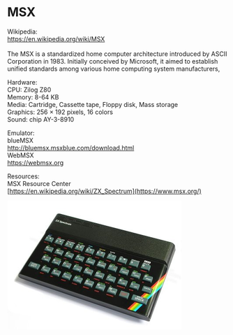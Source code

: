 # MSX
Wikipedia:<br />
https://en.wikipedia.org/wiki/MSX<br /><br />
The MSX is a standardized home computer architecture introduced by ASCII Corporation in 1983. Initially conceived by Microsoft, it aimed to establish unified standards among various home computing system manufacturers,

Hardware:<br />
CPU: Zilog Z80<br />
Memory: 8-64 KB<br />
Media: Cartridge, Cassette tape, Floppy disk, Mass storage<br />
Graphics: 256 × 192 pixels, 16 colors<br />
Sound: chip AY-3-8910

Emulator:<br />
blueMSX<br />
http://bluemsx.msxblue.com/download.html<br />
WebMSX<br />
https://webmsx.org<br />

Resources:<br />
MSX Resource Center<br />
[https://en.wikipedia.org/wiki/ZX_Spectrum](https://www.msx.org/)<br />

![alt text](https://github.com/RetrocompSi/ZX-Spectrum/blob/master/zx-spectrum.jpg)
